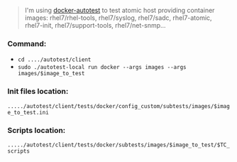 > I'm using [docker-autotest](https://github.com/autotest/autotest-docker) to test atomic host providing container images: rhel7/rhel-tools, rhel7/syslog, rhel7/sadc, rhel7-atomic, rhel7-init, rhel7/support-tools, rhel7/net-snmp...

### Command:
* `cd ..../autotest/client`
* `sudo ./autotest-local run docker --args images --args images/$image_to_test`

### Init files location:
`...../autotest/client/tests/docker/config_custom/subtests/images/$image_to_test.ini`

### Scripts location:
`...../autotest/client/tests/docker/subtests/images/$image_to_test/$TC_scripts`
